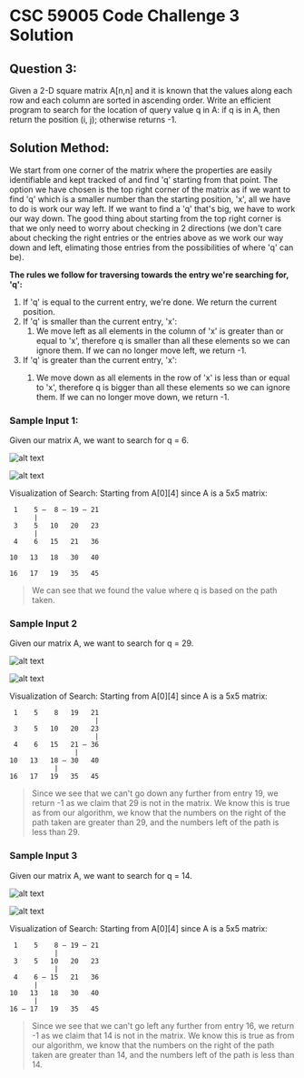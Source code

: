 # CSC 59005 Code Challenge 3 Solution

## Question 3:
Given a 2-D square matrix A[n,n] and it is known that the values along each row and each column are sorted in ascending order. Write an efficient program to search for the location of query value q in A: if q is in A, then return the position (i, j); otherwise returns -1.

## Solution Method:
We start from one corner of the matrix where the properties are easily identifiable and kept tracked of and find 'q' starting from that point. The option we have chosen is the top right corner of the matrix as if we want to find 'q' which is a smaller number than the starting position, 'x', all we have to do is work our way left. If we want to find a 'q' that's big, we have to work our way down. The good thing about starting from the top right corner is that we only need to worry about checking in 2 directions (we don't care about checking the right entries or the entries above as we work our way down and left, elimating those entries from the possibilities of where 'q' can be).

**The rules we follow for traversing towards the entry we're searching for, 'q':**
<ol>
<li> If 'q' is equal to the current entry, we're done. We return the current position.</li>
<li> If 'q' is smaller than the current entry, 'x':
    <ol>
    <li> We move left as all elements in the column of 'x' is greater than or equal to 'x', therefore q is smaller than all these elements so we can ignore them. If we can no longer move left, we return -1.</li>
    </ol>
<li> If 'q' is greater than the current entry, 'x':</li>
    <ol>
    <li> We move down as all elements in the row of 'x' is less than or equal to 'x', therefore q is bigger than all these elements so we can ignore them.  If we can no longer move down, we return -1.</li>
    </ol> 
</ol>


### Sample Input 1:
Given our matrix A, we want to search for q = 6.

![alt text](https://github.com/cyanChill/CSC-59005-Code-Challenge-3/blob/main/images/Sample%20Input%201.PNG "Sample Input 1")

![alt text](https://github.com/cyanChill/CSC-59005-Code-Challenge-3/blob/main/images/Sample%20Output%201.PNG "Sample Output 1")

Visualization of Search: Starting from A[0][4] since A is a 5x5 matrix:
```
 1    5 —  8 — 19 — 21
      |    
 3    5   10   20   23
      |  
 4    6   15   21   36

10   13   18   30   40

16   17   19   35   45
```
> We can see that we found the value where q is based on the path taken.

### Sample Input 2
Given our matrix A, we want to search for q = 29.

![alt text](https://github.com/cyanChill/CSC-59005-Code-Challenge-3/blob/main/images/Sample%20Input%202.PNG "Sample Input 2")

![alt text](https://github.com/cyanChill/CSC-59005-Code-Challenge-3/blob/main/images/Sample%20Output%202.PNG "Sample Output 2")

Visualization of Search: Starting from A[0][4] since A is a 5x5 matrix:
```
 1    5    8   19   21
                     |
 3    5   10   20   23
                     |
 4    6   15   21 — 36
                |
10   13   18 — 30   40
           |
16   17   19   35   45
```
> Since we see that we can't go down any further from entry 19, we return -1 as we claim that 29 is not in the matrix. We know this is true as from our algorithm, we know that the numbers on the right of the path taken are greater than 29, and the numbers left of the path is less than 29.

### Sample Input 3
Given our matrix A, we want to search for q = 14.

![alt text](https://github.com/cyanChill/CSC-59005-Code-Challenge-3/blob/main/images/Sample%20Input%203.PNG "Sample Input 3")

![alt text](https://github.com/cyanChill/CSC-59005-Code-Challenge-3/blob/main/images/Sample%20Output%203.PNG "Sample Output 3")

Visualization of Search: Starting from A[0][4] since A is a 5x5 matrix:
```
 1    5    8 — 19 — 21
           |     
 3    5   10   20   23
           | 
 4    6 — 15   21   36
      |    
10   13   18   30   40
      | 
16 — 17   19   35   45
```
> Since we see that we can't go left any further from entry 16, we return -1 as we claim that 14 is not in the matrix. We know this is true as from our algorithm, we know that the numbers on the right of the path taken are greater than 14, and the numbers left of the path is less than 14.
